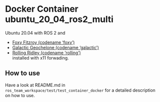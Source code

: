 # Docker Container ubuntu_20_04_ros2_multi

Ubuntu 20.04 with  ROS 2 and 
* [Foxy Fitzroy (codename ‘foxy’)](https://docs.ros.org/en/foxy/index.html)
* [Galactic Geochelone (codename ‘galactic’)](https://docs.ros.org/en/galactic/index.html)
* [Rolling Ridley (codename ‘rolling’)](https://docs.ros.org/en/rolling/index.html)  
installed with x11 forwading.

## How to use
Have a look at README.md in `ros_team_workspace/test/test_container_docker` for a detailed description on how to use.
